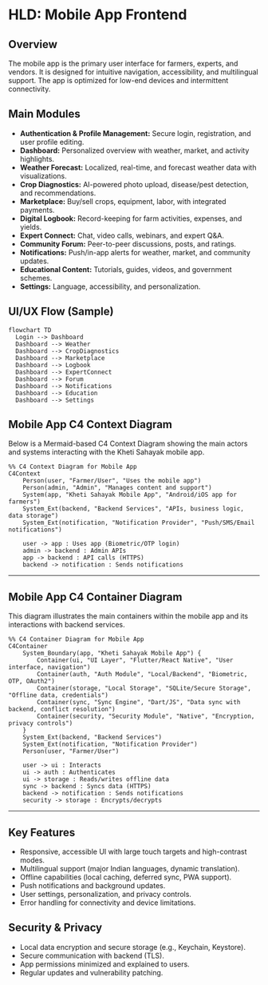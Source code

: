 # HLD: Mobile App Frontend

## Overview
The mobile app is the primary user interface for farmers, experts, and vendors. It is designed for intuitive navigation, accessibility, and multilingual support. The app is optimized for low-end devices and intermittent connectivity.

## Main Modules
- **Authentication & Profile Management:** Secure login, registration, and user profile editing.
- **Dashboard:** Personalized overview with weather, market, and activity highlights.
- **Weather Forecast:** Localized, real-time, and forecast weather data with visualizations.
- **Crop Diagnostics:** AI-powered photo upload, disease/pest detection, and recommendations.
- **Marketplace:** Buy/sell crops, equipment, labor, with integrated payments.
- **Digital Logbook:** Record-keeping for farm activities, expenses, and yields.
- **Expert Connect:** Chat, video calls, webinars, and expert Q&A.
- **Community Forum:** Peer-to-peer discussions, posts, and ratings.
- **Notifications:** Push/in-app alerts for weather, market, and community updates.
- **Educational Content:** Tutorials, guides, videos, and government schemes.
- **Settings:** Language, accessibility, and personalization.

## UI/UX Flow (Sample)
```mermaid
flowchart TD
  Login --> Dashboard
  Dashboard --> Weather
  Dashboard --> CropDiagnostics
  Dashboard --> Marketplace
  Dashboard --> Logbook
  Dashboard --> ExpertConnect
  Dashboard --> Forum
  Dashboard --> Notifications
  Dashboard --> Education
  Dashboard --> Settings
```

## Mobile App C4 Context Diagram

Below is a Mermaid-based C4 Context Diagram showing the main actors and systems interacting with the Kheti Sahayak mobile app.

```mermaid
%% C4 Context Diagram for Mobile App
C4Context
    Person(user, "Farmer/User", "Uses the mobile app")
    Person(admin, "Admin", "Manages content and support")
    System(app, "Kheti Sahayak Mobile App", "Android/iOS app for farmers")
    System_Ext(backend, "Backend Services", "APIs, business logic, data storage")
    System_Ext(notification, "Notification Provider", "Push/SMS/Email notifications")

    user -> app : Uses app (Biometric/OTP login)
    admin -> backend : Admin APIs
    app -> backend : API calls (HTTPS)
    backend -> notification : Sends notifications
```

---

## Mobile App C4 Container Diagram

This diagram illustrates the main containers within the mobile app and its interactions with backend services.

```mermaid
%% C4 Container Diagram for Mobile App
C4Container
    System_Boundary(app, "Kheti Sahayak Mobile App") {
        Container(ui, "UI Layer", "Flutter/React Native", "User interface, navigation")
        Container(auth, "Auth Module", "Local/Backend", "Biometric, OTP, OAuth2")
        Container(storage, "Local Storage", "SQLite/Secure Storage", "Offline data, credentials")
        Container(sync, "Sync Engine", "Dart/JS", "Data sync with backend, conflict resolution")
        Container(security, "Security Module", "Native", "Encryption, privacy controls")
    }
    System_Ext(backend, "Backend Services")
    System_Ext(notification, "Notification Provider")
    Person(user, "Farmer/User")

    user -> ui : Interacts
    ui -> auth : Authenticates
    ui -> storage : Reads/writes offline data
    sync -> backend : Syncs data (HTTPS)
    backend -> notification : Sends notifications
    security -> storage : Encrypts/decrypts
```

---

## Key Features
- Responsive, accessible UI with large touch targets and high-contrast modes.
- Multilingual support (major Indian languages, dynamic translation).
- Offline capabilities (local caching, deferred sync, PWA support).
- Push notifications and background updates.
- User settings, personalization, and privacy controls.
- Error handling for connectivity and device limitations.

## Security & Privacy
- Local data encryption and secure storage (e.g., Keychain, Keystore).
- Secure communication with backend (TLS).
- App permissions minimized and explained to users.
- Regular updates and vulnerability patching.
